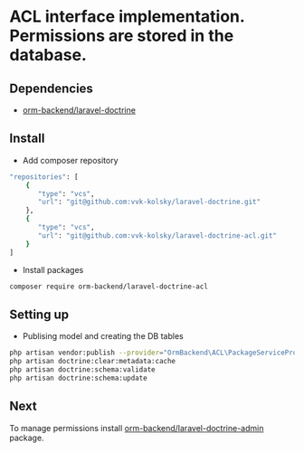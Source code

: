# ACL interface implementation. Permissions are stored in the database.

## Dependencies

 * [orm-backend/laravel-doctrine](https://github.com/vvk-kolsky/laravel-doctrine)

## Install

* Add composer repository

```BASH
"repositories": [
	{
       "type": "vcs",
       "url": "git@github.com:vvk-kolsky/laravel-doctrine.git"
    },
    {
       "type": "vcs",
       "url": "git@github.com:vvk-kolsky/laravel-doctrine-acl.git"
    }
]
```

* Install packages

```BASH
composer require orm-backend/laravel-doctrine-acl
```

## Setting up

* Publising model and creating the DB tables

```BASH
php artisan vendor:publish --provider="OrmBackend\ACL\PackageServiceProvider"
php artisan doctrine:clear:metadata:cache
php artisan doctrine:schema:validate
php artisan doctrine:schema:update
```

## Next

To manage permissions install [orm-backend/laravel-doctrine-admin](https://github.com/vvk-kolsky/laravel-doctrine-admin) package.
